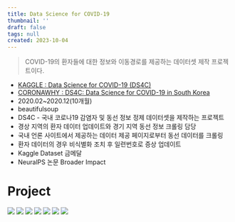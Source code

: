 ```yaml
---
title: Data Science for COVID-19
thumbnail: ''
draft: false
tags: null
created: 2023-10-04
---
```



 > 
 > COVID-19의 환자들에 대한 정보와 이동경로를 제공하는 데이터셋 제작 프로젝트이다.

* [KAGGLE : Data Science for COVID-19 (DS4C)](https://www.kaggle.com/kimjihoo/coronavirusdataset)
* [CORONAWHY : DS4C: Data Science for COVID-19 in South Korea](https://datasets.coronawhy.org/dataset.xhtml?persistentId=doi:10.5072/FK2/A82DGJ)
* 2020.02~2020.12(10개월)
* beautifulsoup
* DS4C - 국내 코로나19 감염자 및 동선 정보 정제 데이터셋을 제작하는 프로젝트
* 경상 지역의 환자 데이터 업데이트와 경기 지역 동선 정보 크롤링 담당
* 국내 언론 사이트에서 제공하는 데이터 제공 페이지로부터 동선 데이터를 크롤링
* 환자 데이터의 경우 비식별화 조치 후 일련번호로 증상 업데이트
* Kaggle Dataset 금메달
* NeuralPS 논문 Broader Impact

# Project

![](DS4C1.jpg)
![](DS4C2.jpg)
![](DS4C3.jpg)
![](DS4C4.jpg)
![](DS4C5.jpg)
![](DS4C6.jpg)
![](DS4C7.jpg)
